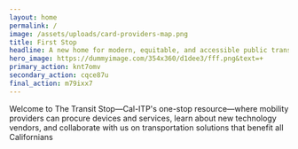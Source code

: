 ```yaml
---
layout: home
permalink: /
image: /assets/uploads/card-providers-map.png
title: First Stop
headline: A new home for modern, equitable, and accessible public transit innovations
hero_image: https://dummyimage.com/354x360/d1dee3/fff.png&text=+
primary_action: knt7omv
secondary_action: cqce87u
final_action: m79ixx7
---
```

Welcome to The Transit Stop—Cal-ITP's one-stop resource—where mobility providers can procure devices and services, learn about new technology vendors, and collaborate with us on transportation solutions that benefit all Californians